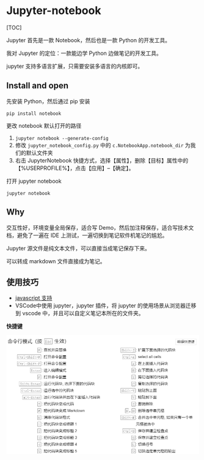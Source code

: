 # Jupyter-notebook

[TOC]

Jupyter 首先是一款 Notebook，然后也是一款 Python 的开发工具。

我对 Jupyter 的定位：一款能边学 Python 边做笔记的开发工具。

jupyter 支持多语言扩展，只需要安装多语言的内核即可。

## Install and open

先安装 Python，然后通过 pip 安装

```
pip install notebook
```

更改 notebook 默认打开的路径

1. `jupyter notebook --generate-config`
2. 修改 `jupyter_notebook_config.py` 中的 `c.NotebookApp.notebook_dir` 为我们的默认文件夹
3. 右击 JupyterNotebook 快捷方式，选择【属性】，删除【目标】属性中的【%USERPROFILE%】，点击【应用】–【确定】。

打开 jupyter notebook

```
jupyter notebook
```

## Why

交互性好，环境变量全局保存，适合写 Demo，然后加注释保存，适合写技术文档，避免了一遍在 IDE 上测试，一遍切换到笔记软件机笔记的尴尬。

Jupyter 源文件是纯文本文件，可以直接当成笔记保存下来。

可以转成 markdown 文件直接成为笔记。

## 使用技巧

* [javascript 支持](https://github.com/n-riesco/ijavascript)
* VSCode中使用 jupyter，jupyter 插件，将 jupyter 的使用场景从浏览器迁移到 vscode 中，并且可以自定义笔记本所在的文件夹。

**快捷键**

<img src="assets/image-20210714091457676.png" alt="image-20210714091457676" style="zoom:80%;" />

